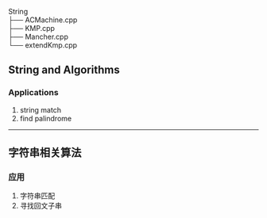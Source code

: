 String <br>
├── ACMachine.cpp<br>
├── KMP.cpp <br>
├── Mancher.cpp <br>
└── extendKmp.cpp <br>

## String and Algorithms
### Applications
1. string match
2. find palindrome

-------

## 字符串相关算法
### 应用
1. 字符串匹配
2. 寻找回文子串
